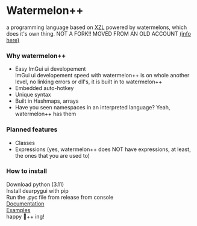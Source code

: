 # Watermelon++
a programming language based on [XZL](https://github.com/aceinet/xzlang) powered by watermelons, which does it's own thing. NOT A FORK!! MOVED FROM AN OLD ACCOUNT [(info here)](https://github.com/aceinetx/WhatHappened)
<br>
### Why watermelon++
- Easy ImGui ui developement<br>
ImGui ui developement speed with watermelon++ is on whole another level, no linking errors or dll's, it is built in to watermelon++
- Embedded auto-hotkey
- Unique syntax
- Built in Hashmaps, arrays
- Have you seen namespaces in an interpreted language? Yeah, watermelon++ has them
### Planned features
- Classes
- Expressions (yes, watermelon++ does NOT have expressions, at least, the ones that you are used to)
### How to install
Download python (3.11)<br>
Install dearpygui with pip<br>
Run the .pyc file from release from console<br>
[Documentation](DOCS.md)<br>
[Examples](EXAMPLES.md)<br>
happy 🍉++ ing!
